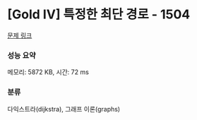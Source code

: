 # [Gold IV] 특정한 최단 경로 - 1504 

[문제 링크](https://www.acmicpc.net/problem/1504) 

### 성능 요약

메모리: 5872 KB, 시간: 72 ms

### 분류

다익스트라(dijkstra), 그래프 이론(graphs)

